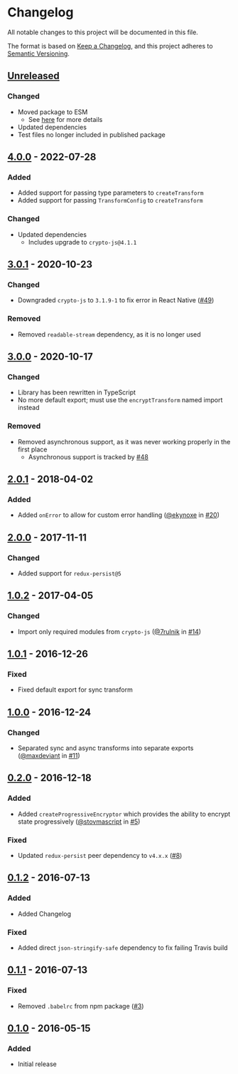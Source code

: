 # Changelog

All notable changes to this project will be documented in this file.

The format is based on [Keep a Changelog](https://keepachangelog.com/en/1.0.0/),
and this project adheres to [Semantic Versioning](https://semver.org/spec/v2.0.0.html).

## [Unreleased]

### Changed

- Moved package to ESM
  - See [here](https://gist.github.com/sindresorhus/a39789f98801d908bbc7ff3ecc99d99c) for more details
- Updated dependencies
- Test files no longer included in published package

## [4.0.0] - 2022-07-28

### Added

- Added support for passing type parameters to `createTransform`
- Added support for passing `TransformConfig` to `createTransform`

### Changed

- Updated dependencies
  - Includes upgrade to `crypto-js@4.1.1`

## [3.0.1] - 2020-10-23

### Changed

- Downgraded `crypto-js` to `3.1.9-1` to fix error in React Native ([#49](https://github.com/maxdeviant/redux-persist-transform-encrypt/issues/49))

### Removed

- Removed `readable-stream` dependency, as it is no longer used

## [3.0.0] - 2020-10-17

### Changed

- Library has been rewritten in TypeScript
- No more default export; must use the `encryptTransform` named import instead

### Removed

- Removed asynchronous support, as it was never working properly in the first place
  - Asynchronous support is tracked by [#48](https://github.com/maxdeviant/redux-persist-transform-encrypt/issues/48)

## [2.0.1] - 2018-04-02

### Added

- Added `onError` to allow for custom error handling
  ([@ekynoxe](https://github.com/ekynoxe) in
  [#20](https://github.com/maxdeviant/redux-persist-transform-encrypt/pull/20))

## [2.0.0] - 2017-11-11

### Changed

- Added support for `redux-persist@5`

## [1.0.2] - 2017-04-05

### Changed

- Import only required modules from `crypto-js`
  ([@7rulnik](https://github.com/7rulnik) in
  [#14](https://github.com/maxdeviant/redux-persist-transform-encrypt/pull/14))

## [1.0.1] - 2016-12-26

### Fixed

- Fixed default export for sync transform

## [1.0.0] - 2016-12-24

### Changed

- Separated sync and async transforms into separate exports
  ([@maxdeviant](https://github.com/maxdeviant) in
  [#11](https://github.com/maxdeviant/redux-persist-transform-encrypt/pull/11))

## [0.2.0] - 2016-12-18

### Added

- Added `createProgressiveEncryptor` which provides the ability to encrypt state
  progressively ([@stovmascript](https://github.com/stovmascript) in
  [#5](https://github.com/maxdeviant/redux-persist-transform-encrypt/pull/5))

### Fixed

- Updated `redux-persist` peer dependency to `v4.x.x`
  ([#8](https://github.com/maxdeviant/redux-persist-transform-encrypt/issues/8))

## [0.1.2] - 2016-07-13

### Added

- Added Changelog

### Fixed

- Added direct `json-stringify-safe` dependency to fix failing Travis build

## [0.1.1] - 2016-07-13

### Fixed

- Removed `.babelrc` from npm package
  ([#3](https://github.com/maxdeviant/redux-persist-transform-encrypt/issues/3))

## [0.1.0] - 2016-05-15

### Added

- Initial release

[unreleased]: https://github.com/maxdeviant/redux-persist-transform-encrypt/compare/v4.0.0...HEAD
[4.0.0]: https://github.com/maxdeviant/redux-persist-transform-encrypt/compare/v3.0.1...v4.0.0
[3.0.1]: https://github.com/maxdeviant/redux-persist-transform-encrypt/compare/v3.0.0...v3.0.1
[3.0.0]: https://github.com/maxdeviant/redux-persist-transform-encrypt/compare/v2.0.1...v3.0.0
[2.0.1]: https://github.com/maxdeviant/redux-persist-transform-encrypt/compare/v2.0.0...v2.0.1
[2.0.0]: https://github.com/maxdeviant/redux-persist-transform-encrypt/compare/v1.0.2...v2.0.0
[1.0.2]: https://github.com/maxdeviant/redux-persist-transform-encrypt/compare/v1.0.1...v1.0.2
[1.0.1]: https://github.com/maxdeviant/redux-persist-transform-encrypt/compare/v1.0.0...v1.0.1
[1.0.0]: https://github.com/maxdeviant/redux-persist-transform-encrypt/compare/v0.2.0...v1.0.0
[0.2.0]: https://github.com/maxdeviant/redux-persist-transform-encrypt/compare/v0.1.2...v0.2.0
[0.1.2]: https://github.com/maxdeviant/redux-persist-transform-encrypt/compare/v0.1.1...v0.1.2
[0.1.1]: https://github.com/maxdeviant/redux-persist-transform-encrypt/compare/v0.1.0...v0.1.1
[0.1.0]: https://github.com/maxdeviant/redux-persist-transform-encrypt/compare/576d7fc...v0.1.0
